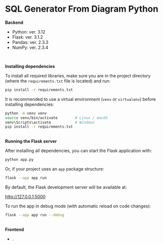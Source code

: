 # SQL Generator From Diagram Python
<b>
	Backend
</b>
<br/>
<ul>
	<li>Python: ver. 3.12</li>
	<li>Flask: ver. 3.1.2</li>
	<li>Pandas: ver. 2.3.3</li>
	<li>NumPy: ver. 2.3.4</li>
</ul>
<br/>

<b>Installing dependencies</b>
<br/>
<p>
	To install all required libraries, make sure you are in the project directory (where the <code>requirements.txt</code> file is located) and run:
</p>

```bash
pip install -r requirements.txt
```

<p>
	It is recommended to use a virtual environment (<code>venv</code> or <code>virtualenv</code>) before installing dependencies:
</p>

```bash
python -m venv venv
source venv/bin/activate        # Linux / macOS
venv\Scripts\activate           # Windows
pip install -r requirements.txt
```

<br/>
<b>Running the Flask server</b>
<br/>
<p>
	After installing all dependencies, you can start the Flask application with:
</p>

```bash
python app.py
```

<p>
	Or, if your project uses an <code>app</code> package structure:
</p>

```bash
flask --app app run
```

<p>
	By default, the Flask development server will be available at:
</p>

http://127.0.0.1:5000

<p>
	To run the app in debug mode (with automatic reload on code changes):
</p>

```bash
flask --app app run --debug
```

<br/>
<b>
	Frontend
</b>
<br/>
<ul>
	<li>.</li>
</ul>
